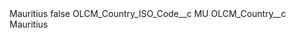 <?xml version="1.0" encoding="UTF-8"?>
<CustomMetadata xmlns="http://soap.sforce.com/2006/04/metadata" xmlns:xsi="http://www.w3.org/2001/XMLSchema-instance" xmlns:xsd="http://www.w3.org/2001/XMLSchema">
    <label>Mauritius</label>
    <protected>false</protected>
    <values>
        <field>OLCM_Country_ISO_Code__c</field>
        <value xsi:type="xsd:string">MU</value>
    </values>
    <values>
        <field>OLCM_Country__c</field>
        <value xsi:type="xsd:string">Mauritius</value>
    </values>
</CustomMetadata>
